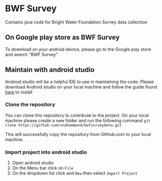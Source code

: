 # BWF Survey
Contains java code for Bright Water Foundation Survey data collection

## On Google play store as BWF Survey
To download on your android device, please go to the Google play store and search "BWF Survey"

## Maintain with android studio
Android studio will be a helpful IDE to use in maintaining the code. Please download Android studio on your local machine and follow the guide found [here](https://developer.android.com/studio/install) to install

### Clone the repository
You can clone this repository to contribute to the project. On your local machine please create a new folder and run the following command 
`git clone https://github.com/snahammond/bwfsurveybeta.git`

This will successfully copy the repository from GitHub.com to your local machine.

### Import project into android studio
1. Open android studio
2. On the Menu bar click on `File`
3. On the dropdown list click and `New` then select `Import Project` 
